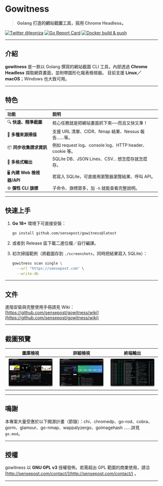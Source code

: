 
# Gowitness

> **Golang 打造的網站截圖工具，採用 Chrome Headless。**

[![Twitter @leonjza](https://img.shields.io/badge/twitter-%40leonjza-blue.svg)](https://twitter.com/leonjza)
[![Go Report Card](https://goreportcard.com/badge/github.com/sensepost/gowitness)](https://goreportcard.com/report/github.com/sensepost/gowitness)
[![Docker build & push](https://github.com/sensepost/gowitness/actions/workflows/docker.yml/badge.svg)](https://github.com/sensepost/gowitness/actions/workflows/docker.yml)

---

## 介紹

**gowitness** 是一款以 Golang 撰寫的網站截圖 CLI 工具，內部透過 **Chrome Headless** 擷取網頁畫面，並附帶圖形化報表檢視器。
目前支援 **Linux／macOS**；Windows 也大致可用。

---

## 特色

| 功能                     | 說明                                               |
| :--------------------- | :----------------------------------------------- |
| 🔍 **快速、精準截圖**         | 核心任務就是把網站畫面抓下來──而且又快又準！                          |
| 📜 **多種來源掃描**          | 支援 URL 清單、CIDR、Nmap 結果、Nessus 報告……等。             |
| 📦 **同步收集請求資訊**        | 例如 request log、console log、HTTP header、cookie 等。 |
| 💾 **多格式輸出**           | SQLite DB、JSON Lines、CSV… 想怎麼存就怎麼存。              |
| 🖥️ **內建 Web 檢視器/API** | 若寫入 SQLite，可直接用瀏覽器瀏覽結果、呼叫 API。                   |
| ⚙️ **彈性 CLI 旗標**       | 子命令、旗標眾多，加 `-h` 就能查看完整說明。                        |

---

## 快速上手

1. **Go 18+** 環境下可直接安裝：

   ```bash
   go install github.com/sensepost/gowitness@latest
   ```

2. 或者到 Release 區下載二進位檔／自行編譯。

3. 初次掃描範例（將截圖存到 `./screenshots`，同時把結果寫入 SQLite）：

   ```bash
   gowitness scan single \
     --url "https://sensepost.com" \
     --write-db
   ```

---

## 文件

進階安裝與完整使用手冊請見 Wiki：[https://github.com/sensepost/gowitness/wiki](https://github.com/sensepost/gowitness/wiki)

---

## 截圖預覽

|                   圖庫檢視                   |                  詳細檢視                  |                    終端輸出                    |
| :--------------------------------------: | :------------------------------------: | :----------------------------------------: |
| ![gallery](images/gowitness-gallery.png) | ![detail](images/gowitness-detail.png) | ![terminal](images/gowitness-terminal.png) |

---

## 鳴謝

本專案大量受惠於以下開源計畫（節錄）：chi、chromedp、go-rod、cobra、gorm、glamour、go-nmap、wappalyzergo、goimagehash ……詳見 `go.mod`。

---

## 授權

gowitness 以 **GNU GPL v3** 授權發佈。若需超出 GPL 範圍的商業使用，請洽 [http://sensepost.com/contact/](http://sensepost.com/contact/) 。

---


